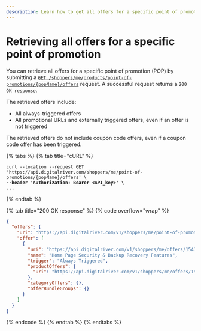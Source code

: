 ```yaml
---
description: Learn how to get all offers for a specific point of promotion (POP).
---
```


# Retrieving all offers for a specific point of promotion

You can retrieve all offers for a specific point of promotion (POP) by submitting a [`GET /shoppers/me/products/point-of-promotions/{popName}/offers`](https://www.digitalriver.com/docs/commerce-shopper-api/#tag/Offers/paths/\~1v1\~1shoppers\~1me\~1point-of-promotions\~1%7BpopName%7D\~1offers/get) request. A successful request returns a `200 OK response`.

The retrieved offers include:

* All always-triggered offers
* All promotional URLs and externally triggered offers, even if an offer is not triggered&#x20;

The retrieved offers do not include coupon code offers, even if a coupon code offer has been triggered.

{% tabs %}
{% tab title="cURL" %}
<pre class="language-http" data-overflow="wrap"><code class="lang-http">curl --location --request GET 
'https://api.digitalriver.com/shoppers/me/point-of-promotions/{popName}/offers' \
<strong>--header 'Authorization: Bearer &#x3C;API_key>' \
</strong><strong>...
</strong></code></pre>
{% endtab %}

{% tab title="200 OK response" %}
{% code overflow="wrap" %}
```json
{
  "offers": {
    "uri": "https://api.digitalriver.com/v1/shoppers/me/point-of-promotions/SiteMerchandising_HomePageStoreSpecials/offers",
    "offer": [
      {
        "uri": "https://api.digitalriver.com/v1/shoppers/me/offers/154344709",
        "name": "Home Page Security & Backup Recovery Features",
        "trigger": "Always Triggered",
        "productOffers": {
          "uri": "https://api.digitalriver.com/v1/shoppers/me/offers/154344709/product-offers"
        },
        "categoryOffers": {},
        "offerBundleGroups": {}
      }
    ]
  }
}
```
{% endcode %}
{% endtab %}
{% endtabs %}

